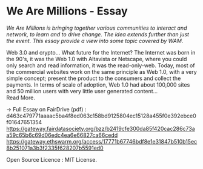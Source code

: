 # We Are Millions - Essay
<i>We Are Millions is bringing together various communities to interact and network, to learn and to drive change. The idea extends further than just the event.
This essay provide a view into some topic covered by WAM.</i>

Web 3.0 and crypto... What future for the Internet? The Internet was born in the 90's, it was the Web 1.0 with Altavista or Netscape, where you could only search and read information, it was the read-only-web. Today, most of the commercial websites work on the same principle as Web 1.0, with a very simple concept; present the product to the consumers and collect the payments. In terms of scale of adoption, Web 1.0 had about 100,000 sites and 50 million users with very little user generated content... <br>Read More.

-> Full Essay on FairDrive (pdf) : d463c479771aaaac5ba4f8ed063c158bd9125804ec15128a455f0e392ebce0f01647651354
https://gateway.fairdatasociety.org/bzz/b2419cfe300da85f420cac286c73aa59c65b6c69d06edc4ea6e66827ca66cedd
https://gateway.ethswarm.org/access/17771b67746bdf8e1e31847b510b15ec8b251071a3b3f2335f628207b5591ed0

Open Source Licence : MIT License.
